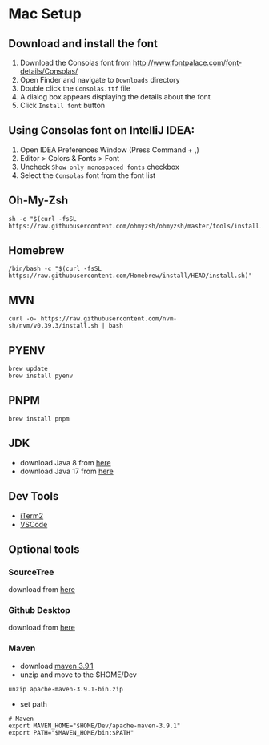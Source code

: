 # Mac Setup

## Download and install the font
1. Download the Consolas font from http://www.fontpalace.com/font-details/Consolas/
1. Open Finder and navigate to `Downloads` directory
1. Double click the `Consolas.ttf` file
1. A dialog box appears displaying the details about the font
1. Click `Install font` button

## Using Consolas font on IntelliJ IDEA:
1. Open IDEA Preferences Window (Press Command + ,)
1. Editor > Colors & Fonts > Font
1. Uncheck `Show only monospaced fonts` checkbox
1. Select the `Consolas` font from the font list

## Oh-My-Zsh
```
sh -c "$(curl -fsSL https://raw.githubusercontent.com/ohmyzsh/ohmyzsh/master/tools/install.sh)"
```

## Homebrew
```
/bin/bash -c "$(curl -fsSL https://raw.githubusercontent.com/Homebrew/install/HEAD/install.sh)"
```

## MVN
```
curl -o- https://raw.githubusercontent.com/nvm-sh/nvm/v0.39.3/install.sh | bash
```

## PYENV
```
brew update
brew install pyenv
```

## PNPM
```
brew install pnpm
```

## JDK
- download Java 8 from [here](https://corretto.aws/downloads/latest/amazon-corretto-8-aarch64-macos-jdk.pkg)
- download Java 17 from [here](https://corretto.aws/downloads/latest/amazon-corretto-17-aarch64-macos-jdk.pkg)

## Dev Tools
- [iTerm2](https://iterm2.com)
- [VSCode](https://code.visualstudio.com)

## Optional tools
### SourceTree
download from [here](https://www.sourcetreeapp.com)

### Github Desktop
download from [here](https://desktop.github.com)

### Maven
- download [maven 3.9.1](https://dlcdn.apache.org/maven/maven-3/3.9.1/binaries/apache-maven-3.9.1-bin.zip)
- unzip and move to the $HOME/Dev
```
unzip apache-maven-3.9.1-bin.zip
```
- set path
```
# Maven
export MAVEN_HOME="$HOME/Dev/apache-maven-3.9.1"
export PATH="$MAVEN_HOME/bin:$PATH"
```


